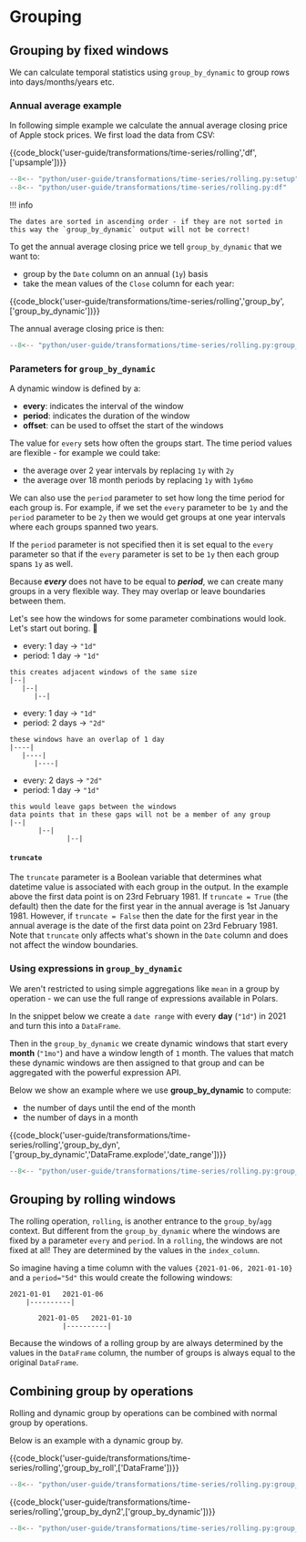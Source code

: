 # Grouping

## Grouping by fixed windows

We can calculate temporal statistics using `group_by_dynamic` to group rows into days/months/years
etc.

### Annual average example

In following simple example we calculate the annual average closing price of Apple stock prices. We
first load the data from CSV:

{{code_block('user-guide/transformations/time-series/rolling','df',['upsample'])}}

```python exec="on" result="text" session="user-guide/transformations/ts/rolling"
--8<-- "python/user-guide/transformations/time-series/rolling.py:setup"
--8<-- "python/user-guide/transformations/time-series/rolling.py:df"
```

!!! info

    The dates are sorted in ascending order - if they are not sorted in this way the `group_by_dynamic` output will not be correct!

To get the annual average closing price we tell `group_by_dynamic` that we want to:

- group by the `Date` column on an annual (`1y`) basis
- take the mean values of the `Close` column for each year:

{{code_block('user-guide/transformations/time-series/rolling','group_by',['group_by_dynamic'])}}

The annual average closing price is then:

```python exec="on" result="text" session="user-guide/transformations/ts/rolling"
--8<-- "python/user-guide/transformations/time-series/rolling.py:group_by"
```

### Parameters for `group_by_dynamic`

A dynamic window is defined by a:

- **every**: indicates the interval of the window
- **period**: indicates the duration of the window
- **offset**: can be used to offset the start of the windows

The value for `every` sets how often the groups start. The time period values are flexible - for
example we could take:

- the average over 2 year intervals by replacing `1y` with `2y`
- the average over 18 month periods by replacing `1y` with `1y6mo`

We can also use the `period` parameter to set how long the time period for each group is. For
example, if we set the `every` parameter to be `1y` and the `period` parameter to be `2y` then we
would get groups at one year intervals where each groups spanned two years.

If the `period` parameter is not specified then it is set equal to the `every` parameter so that if
the `every` parameter is set to be `1y` then each group spans `1y` as well.

Because _**every**_ does not have to be equal to _**period**_, we can create many groups in a very
flexible way. They may overlap or leave boundaries between them.

Let's see how the windows for some parameter combinations would look. Let's start out boring. 🥱

- every: 1 day -> `"1d"`
- period: 1 day -> `"1d"`

```text
this creates adjacent windows of the same size
|--|
   |--|
      |--|
```

- every: 1 day -> `"1d"`
- period: 2 days -> `"2d"`

```text
these windows have an overlap of 1 day
|----|
   |----|
      |----|
```

- every: 2 days -> `"2d"`
- period: 1 day -> `"1d"`

```text
this would leave gaps between the windows
data points that in these gaps will not be a member of any group
|--|
       |--|
              |--|
```

#### `truncate`

The `truncate` parameter is a Boolean variable that determines what datetime value is associated
with each group in the output. In the example above the first data point is on 23rd February 1981.
If `truncate = True` (the default) then the date for the first year in the annual average is 1st
January 1981. However, if `truncate = False` then the date for the first year in the annual average
is the date of the first data point on 23rd February 1981. Note that `truncate` only affects what's
shown in the `Date` column and does not affect the window boundaries.

### Using expressions in `group_by_dynamic`

We aren't restricted to using simple aggregations like `mean` in a group by operation - we can use
the full range of expressions available in Polars.

In the snippet below we create a `date range` with every **day** (`"1d"`) in 2021 and turn this into
a `DataFrame`.

Then in the `group_by_dynamic` we create dynamic windows that start every **month** (`"1mo"`) and
have a window length of `1` month. The values that match these dynamic windows are then assigned to
that group and can be aggregated with the powerful expression API.

Below we show an example where we use **group_by_dynamic** to compute:

- the number of days until the end of the month
- the number of days in a month

{{code_block('user-guide/transformations/time-series/rolling','group_by_dyn',['group_by_dynamic','DataFrame.explode','date_range'])}}

```python exec="on" result="text" session="user-guide/transformations/ts/rolling"
--8<-- "python/user-guide/transformations/time-series/rolling.py:group_by_dyn"
```

## Grouping by rolling windows

The rolling operation, `rolling`, is another entrance to the `group_by`/`agg` context. But different
from the `group_by_dynamic` where the windows are fixed by a parameter `every` and `period`. In a
`rolling`, the windows are not fixed at all! They are determined by the values in the
`index_column`.

So imagine having a time column with the values `{2021-01-06, 2021-01-10}` and a `period="5d"` this
would create the following windows:

```text
2021-01-01   2021-01-06
    |----------|

       2021-01-05   2021-01-10
             |----------|
```

Because the windows of a rolling group by are always determined by the values in the `DataFrame`
column, the number of groups is always equal to the original `DataFrame`.

## Combining group by operations

Rolling and dynamic group by operations can be combined with normal group by operations.

Below is an example with a dynamic group by.

{{code_block('user-guide/transformations/time-series/rolling','group_by_roll',['DataFrame'])}}

```python exec="on" result="text" session="user-guide/transformations/ts/rolling"
--8<-- "python/user-guide/transformations/time-series/rolling.py:group_by_roll"
```

{{code_block('user-guide/transformations/time-series/rolling','group_by_dyn2',['group_by_dynamic'])}}

```python exec="on" result="text" session="user-guide/transformations/ts/rolling"
--8<-- "python/user-guide/transformations/time-series/rolling.py:group_by_dyn2"
```
